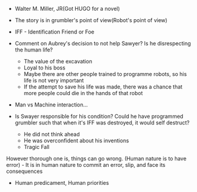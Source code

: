 - Walter M. Miller, JR(Got HUGO for a novel)
-  The story is in grumbler's point of view(Robot's point of view)
- IFF - Identification Friend or Foe
- Comment on Aubrey's decision to not help Sawyer? Is he disrespecting the human life?
	- The value of the excavation
	- Loyal to his boss
	- Maybe there are other people trained to programme robots, so his life is not very important
	- If the attempt to save his life was made, there was a chance that more people could die in the hands of that robot

- Man vs Machine interaction...
- Is Swayer responsible for his condition? Could he have programmed grumbler such that when it's IFF was destroyed, it would self destruct?  
	- He did not think ahead
	- He was overconfident about his inventions
	- Tragic Fall

However thorough one is, things can go wrong. (Human nature is to have error) - It is in human nature to commit an error, slip, and face its consequences

- Human predicament, Human priorities
